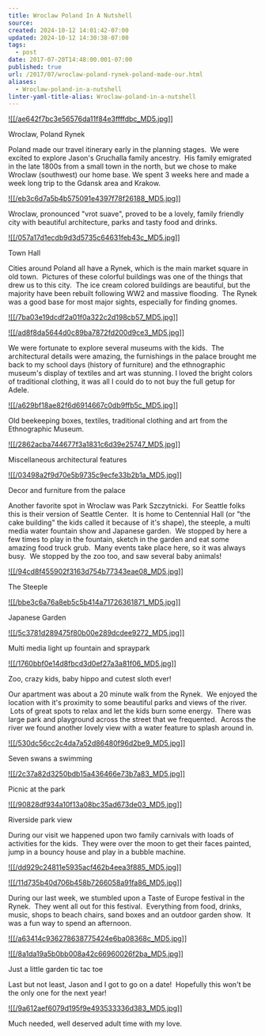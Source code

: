 ```yaml
---
title: Wroclaw Poland In A Nutshell
source: 
created: 2024-10-12 14:01:42-07:00
updated: 2024-10-12 14:30:38-07:00
tags:
  - post
date: 2017-07-20T14:48:00.001-07:00
published: true
url: /2017/07/wroclaw-poland-rynek-poland-made-our.html
aliases:
  - Wroclaw-poland-in-a-nutshell
linter-yaml-title-alias: Wroclaw-poland-in-a-nutshell
---
```


[![[/ae642f7bc3e56576da11f84e3ffffdbc_MD5.jpg]]](https://blogger.googleusercontent.com/img/b/R29vZ2xl/AVvXsEhrFt6SsvYzjN62tJeog3lv4-EgnYNMZDm3iTOxLHclDvO_Vwe3J9Y7JHk3X7Kro1bAFACrYsxCPyKSxV5SM3BJlnK2RdYRykd1YQYAe5buJP6N9oAzHplDmY_P29wua79q4jdpSm5O6DU/s1600/DSC01152.JPG)

Wroclaw, Poland Rynek

Poland made our travel itinerary early in the planning stages.  We were excited to explore Jason's Gruchalla family ancestry.  His family emigrated in the late 1800s from a small town in the north, but we chose to make Wroclaw (southwest) our home base. We spent 3 weeks here and made a week long trip to the Gdansk area and Krakow.

[![[/eb3c6d7a5b4b575091e4397f78f26188_MD5.jpg]]](https://blogger.googleusercontent.com/img/b/R29vZ2xl/AVvXsEiUZfoNJBXhd7t3PGqPCWJS06L1bM1bMES2SI3P0wPdycqFXx5iiL8pqvyHOHTPRiHSNrhKZSClMZsEJqJVnY5yeDAsnTVz_nJUIwW367ym60Fj6aziOa6beX5nU-2CrCyamp6iwQhzpDA/s1600/DSC01071.JPG)

Wroclaw, pronounced "vrot suave", proved to be a lovely, family friendly city with beautiful architecture, parks and tasty food and drinks.

[![[/057a17d1ecdb9d3d5735c64631feb43c_MD5.jpg]]](https://blogger.googleusercontent.com/img/b/R29vZ2xl/AVvXsEj4k0NL9LZQO_o0C_9bvfEpUGJAinJGZxS8vcDo0pMiFWkKviw6aFrBm9btTnSM4balvUSB7jVuk0wUxEtT-beZbKnY-dQ4Ouqd0XvgulBcy0aDBcJmSHMJR32yLGu-RxDxX2G1aQFT5E4/s1600/DSC01132.JPG)

Town Hall

Cities around Poland all have a Rynek, which is the main market square in old town.  Pictures of these colorful buildings was one of the things that drew us to this city.  The ice cream colored buildings are beautiful, but the majority have been rebuilt following WW2 and massive flooding.  The Rynek was a good base for most major sights, especially for finding gnomes.

[![[/7ba03e19dcdf2a01f0a322c2d198cb57_MD5.jpg]]](https://blogger.googleusercontent.com/img/b/R29vZ2xl/AVvXsEiZBTVjri_-EhZcNpKPWA9Szb2TgcD2Iho_asRpMMShSdf7LChBBTi6skzsb-ACz_Oh_ASsys0X3OX2GhAfWDeshOzb-Ju-WtUFmZr6L9R2WmO0V7OBma_QRglbjyp9kT1s4LS8xhH2za8/s1600/DSC01077.JPG)

[![[/ad8f8da5644d0c89ba7872fd200d9ce3_MD5.jpg]]](https://blogger.googleusercontent.com/img/b/R29vZ2xl/AVvXsEhpA4zMZROOIXmiBp7kQ-4YxZDgbsa_hs3nBRZ1oZ4V1WpHjhiks0avYHAbVB9-YoI_Wwp76ETlPHVCu-bwHME1Du6LC8CLHU2DAFGFbm85ngug10Ao0bgCoOZrFH8QnuFOMQzELudby74/s1600/DSC01316.JPG)

We were fortunate to explore several museums with the kids.  The architectural details were amazing, the furnishings in the palace brought me back to my school days (history of furniture) and the ethnographic museum's display of textiles and art was stunning. I loved the bright colors of traditional clothing, it was all I could do to not buy the full getup for Adele.

[![[/a629bf18ae82f6d6914667c0db9ffb5c_MD5.jpg]]](https://blogger.googleusercontent.com/img/b/R29vZ2xl/AVvXsEi0TMwDOLzLFMvo7vvBkt7JHRmudrl2vcTPcI5Ud_rWZc6EHEiBMs2izh_6cCwOPyaLyYC0QqBDbP7HFJ4tBMUIxn4l8oCjB9tKaXfcuYjQXGrHCGSv2UuLGnPbLBvXmrYvaGeoNpn4DQc/s1600/20170720_220805-COLLAGE.jpg)

Old beekeeping boxes, textiles, traditional clothing and art from the Ethnographic Museum.

[![[/2862acba744677f3a1831c6d39e25747_MD5.jpg]]](https://blogger.googleusercontent.com/img/b/R29vZ2xl/AVvXsEjAzjvaD9EV7fS305l5XQDimSyJWEPGZbHasHdP5txlimymkYtJi9_PeiRLqdknI28eI4uirWhGTkT0zcj_LbRuGFAANFF42pu8B_CF-GSKdGutKBPGOKMrBNWlJ038KrBBi6omZMW9WgQ/s1600/20170720_222159-COLLAGE.jpg)

Miscellaneous architectural features

[![[/03498a2f9d70e5b9735c9ecfe33b2b1a_MD5.jpg]]](https://blogger.googleusercontent.com/img/b/R29vZ2xl/AVvXsEgLLjn9ms85UlO0e2nGHW1mKl7zT0EgQO9XOyH8EjoySCrwQk8ha4L97Ga-sA-ZZZMp20Yz4r4_NKqOFJV9uoHumrtyZ96xPTFOm3HBKfm7AulB78TDiTR1mk4El6aaznJIs4qFwVtXmBk/s1600/20170711_231437-COLLAGE.jpg)

Decor and furniture from the palace

Another favorite spot in Wroclaw was Park Szczytnicki.  For Seattle folks this is their version of Seattle Center.  It is home to Centennial Hall (or "the cake building" the kids called it because of it's shape), the steeple, a multi media water fountain show and Japanese garden.  We stopped by here a few times to play in the fountain, sketch in the garden and eat some amazing food truck grub.  Many events take place here, so it was always busy.  We stopped by the zoo too, and saw several baby animals!

[![[/94cd8f455902f3163d754b77343eae08_MD5.jpg]]](https://blogger.googleusercontent.com/img/b/R29vZ2xl/AVvXsEjduyJ4ck5Lfhbmyh54l22xmZZXEEjSKkxQJbDeMeswukbAICKVpBkMVFedrNQ7gZnFSgtDnzKILAg5_z1LmfVyR10dFnFP4YrWmVB9F39ryVOX6Q-Yi_5nbA83WPOPYqbx9lX_e14_jGo/s1600/DSC01217%257E2.JPG)

The Steeple

[![[/bbe3c6a76a8eb5c5b414a71726361871_MD5.jpg]]](https://blogger.googleusercontent.com/img/b/R29vZ2xl/AVvXsEhs0CL9WbmZcjTTVcKebaj_M5JDqNWXgWzJJs4692TKeSVkTnVxtnzyjO3AgfCn9BUPVQnGQH3fRpgKPemdBWd6QQ5ruvuhN-6w2-nPC6XR74NuTCbn6kMpICr9aFaTEZ1q2blx-JJJMdI/s1600/DSC01206.JPG)

Japanese Garden

[![[/5c3781d289475f80b00e289dcdee9272_MD5.jpg]]](https://blogger.googleusercontent.com/img/b/R29vZ2xl/AVvXsEgBZf_mcmMsATL-ucuQ8uRkfX29F0wNYF9bizu_4ZSiP4-wn5ih4XUFtTtSUlV2yYwumPjlTpefZSlFPA3NjX8d5x-IjF-kART8oTrxtEluty7_qgGzgNuoPfHk2q7-_vV1m-Y_6YxIE0k/s1600/20170720_230218-COLLAGE.jpg)

Multi media light up fountain and spraypark

[![[/1760bbf0e14d8fbcd3d0ef27a3a81f06_MD5.jpg]]](https://blogger.googleusercontent.com/img/b/R29vZ2xl/AVvXsEjSyhBr1I98ui4fxqTSoqcv43t0DKWj4dEuTCXG2OxWXkt3loHrqJccJZhQlaDVf1m_Jy9ZVFP4qgwHHLiraVC-SwxoRmM3zSRAfzlpTuwkDH-ltATDmCKO9gdAbcdChbmj9fe-ZRaufEc/s1600/20170720_220439-COLLAGE.jpg)

Zoo, crazy kids, baby hippo and cutest sloth ever!

Our apartment was about a 20 minute walk from the Rynek.  We enjoyed the location with it's proximity to some beautiful parks and views of the river.  Lots of great spots to relax and let the kids burn some energy.  There was large park and playground across the street that we frequented.  Across the river we found another lovely view with a water feature to splash around in.

[![[/530dc56cc2c4da7a52d86480f96d2be9_MD5.jpg]]](https://blogger.googleusercontent.com/img/b/R29vZ2xl/AVvXsEja02pFtMV5IBkQoDy4m9lvrDDW5zyiZx7HHsYkFkaxnxb-mKlDq7ChJ2yrtVIRxaCmvbJqSJ4NcWyfE2Of4HnwnOKUQ_UGOwpUVCy2g-xSplYNt4Im2wRtw7kDY1nKWVvTnJJqQktR2wQ/s1600/20170518_200439_HDR.jpg)

Seven swans a swimming

[![[/2c37a82d3250bdb15a436466e73b7a83_MD5.jpg]]](https://blogger.googleusercontent.com/img/b/R29vZ2xl/AVvXsEgvF2EW8nWW4m1CTgAovfDdck4j4XOHzlg-0kh6v6JW2lf0O5TJU8BjFYwqOKkgDBnVBsWtT7E_EwzPFvO__5JXDP1xtUzuPQ4KCTfCpGdb7_o1kEm8_9bZmT1Wc4ouXAtoIrJrg2FQKEQ/s1600/20170518_193628.jpg)

Picnic at the park

[![[/90828df934a10f13a08bc35ad673de03_MD5.jpg]]](https://blogger.googleusercontent.com/img/b/R29vZ2xl/AVvXsEgvVQjyQCxwcFxpRA9kZjDJv80YttUqh60iae0-mo8t430A7ZCh4WXa_SocPwY-ffm36AGaRmsrPiGdmw2SCe354tSzLxobzxHv1AESXafqUdZoaTMsJzm9Tr6zLkrUVjJiSgbMFT4Luk0/s1600/DSC01741.JPG)

Riverside park view

During our visit we happened upon two family carnivals with loads of activities for the kids.  They were over the moon to get their faces painted, jump in a bouncy house and play in a bubble machine.

[![[/dd929c24811e5935acf462b4eea3f885_MD5.jpg]]](https://blogger.googleusercontent.com/img/b/R29vZ2xl/AVvXsEhmMGWKxM7tCrPukQNHNQiVNiJosWpKvFGFgM5hZ9LTzBAMEMztM7pSOralTlGF4aNuW9LM_bfWIFMAG88_ENhdkL_qFzHVKzVS_f54hZVwMe8h-juJSBcQv0lZPV-vx8edPPjm5mFNjvY/s1600/20170529_212235-COLLAGE.jpg)

[![[/11d735b40d706b458b7266058a91fa86_MD5.jpg]]](https://blogger.googleusercontent.com/img/b/R29vZ2xl/AVvXsEiaWptpIqUbMX-bHT1slktirciRGk8uDJSY0QOBy582AaBavsvDWA5ly20WGfYZWv8niPAZAAXu88CVyYI2XTc_voKvF4Te5tjp8k4JlBK64OnN6hNZzsdX4MW4Tt9Dl8xWddXtt8dWYG4/s1600/DSC01742.JPG)

During our last week, we stumbled upon a Taste of Europe festival in the Rynek.  They went all out for this festival.  Everything from food, drinks, music, shops to beach chairs, sand boxes and an outdoor garden show.  It was a fun way to spend an afternoon.

[![[/a63414c936278638775424e6ba08368c_MD5.jpg]]](https://blogger.googleusercontent.com/img/b/R29vZ2xl/AVvXsEjrOqORD7_7SyY7l1iKZJS24ic6xdsiZb35D7KO17lLO4k02JxQwVepWZMDwml3-FfLoB875iZ78OUi7M0NCt1zk5aboKA8hT7AYQMVEbnXrZL9ovb2RgNM7XBekgO8gK6bIino9rZx2fc/s1600/20170531_180424.jpg)

[![[/8a1da19a5b0bb008a42c66960026f2ba_MD5.jpg]]](https://blogger.googleusercontent.com/img/b/R29vZ2xl/AVvXsEhURRUbOjx4lRSBKHMBfJrQ4j1YSvbua9h6coFG9u0PYqW4a7kx_bjfZRZPrhCUXzylmQ2dJzA9BFmpbJ_Ke1XWsleAMrPYPWaqGZqTi9woBlwSp1bCmny0aEwUOaqd6IMtAbwf94XZYig/s1600/DSC01805.JPG)

Just a little garden tic tac toe

Last but not least, Jason and I got to go on a date!  Hopefully this won't be the only one for the next year!

[![[/9a612aef6079d195f9e493533336d383_MD5.jpg]]](https://blogger.googleusercontent.com/img/b/R29vZ2xl/AVvXsEh6L0zRnnG1m3JnLU9kgoaHgyLyHUxeRsQNXDQtLkdKNEi1gWfPY5tp57JL4lhFiRSdLyP52MjjXrgOoIOpe9mneAasykUf6O2hNA27DHWMav6Bg-1_IWvF3w8HkIKAWlMJrkde3d7HkcQ/s1600/20170519_211741.jpg)

Much needed, well deserved adult time with my love.